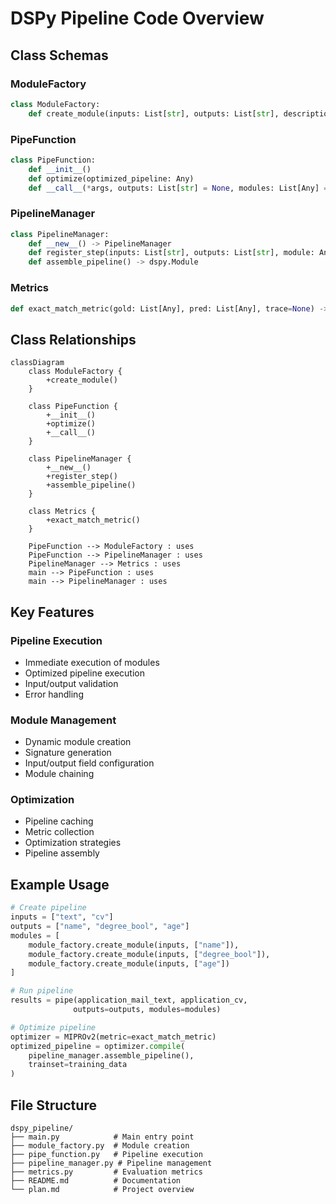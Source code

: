 # DSPy Pipeline Code Overview

## Class Schemas

### ModuleFactory
```python
class ModuleFactory:
    def create_module(inputs: List[str], outputs: List[str], description: str = "") -> dspy.Module
```

### PipeFunction
```python
class PipeFunction:
    def __init__()
    def optimize(optimized_pipeline: Any)
    def __call__(*args, outputs: List[str] = None, modules: List[Any] = None) -> Tuple[Any, ...]
```

### PipelineManager
```python
class PipelineManager:
    def __new__() -> PipelineManager
    def register_step(inputs: List[str], outputs: List[str], module: Any)
    def assemble_pipeline() -> dspy.Module
```

### Metrics
```python
def exact_match_metric(gold: List[Any], pred: List[Any], trace=None) -> float
```

## Class Relationships

```mermaid
classDiagram
    class ModuleFactory {
        +create_module()
    }
    
    class PipeFunction {
        +__init__()
        +optimize()
        +__call__()
    }
    
    class PipelineManager {
        +__new__()
        +register_step()
        +assemble_pipeline()
    }
    
    class Metrics {
        +exact_match_metric()
    }
    
    PipeFunction --> ModuleFactory : uses
    PipeFunction --> PipelineManager : uses
    PipelineManager --> Metrics : uses
    main --> PipeFunction : uses
    main --> PipelineManager : uses
```

## Key Features

### Pipeline Execution
- Immediate execution of modules
- Optimized pipeline execution
- Input/output validation
- Error handling

### Module Management
- Dynamic module creation
- Signature generation
- Input/output field configuration
- Module chaining

### Optimization
- Pipeline caching
- Metric collection
- Optimization strategies
- Pipeline assembly

## Example Usage

```python
# Create pipeline
inputs = ["text", "cv"]
outputs = ["name", "degree_bool", "age"]
modules = [
    module_factory.create_module(inputs, ["name"]),
    module_factory.create_module(inputs, ["degree_bool"]), 
    module_factory.create_module(inputs, ["age"])
]

# Run pipeline
results = pipe(application_mail_text, application_cv, 
              outputs=outputs, modules=modules)

# Optimize pipeline
optimizer = MIPROv2(metric=exact_match_metric)
optimized_pipeline = optimizer.compile(
    pipeline_manager.assemble_pipeline(),
    trainset=training_data
)
```

## File Structure

```
dspy_pipeline/
├── main.py            # Main entry point
├── module_factory.py  # Module creation
├── pipe_function.py   # Pipeline execution
├── pipeline_manager.py # Pipeline management
├── metrics.py         # Evaluation metrics
├── README.md          # Documentation
└── plan.md            # Project overview
```
